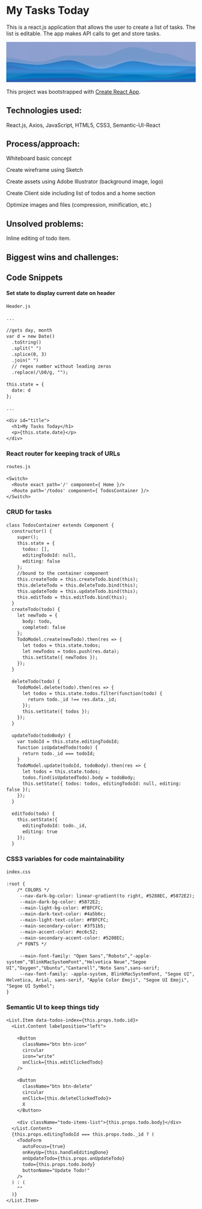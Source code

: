 # My Tasks Today

This is a react.js application that allows the user to create a list of tasks. The list is editable. The app makes API calls to get and store tasks.

![image of app, My Tasks Today](readme-assets/bg-abstract.png "My Tasks Today")

This project was bootstrapped with [Create React App](https://github.com/facebookincubator/create-react-app).


## Technologies used:

React.js, Axios, JavaScript, HTML5, CSS3, Semantic-UI-React

## Process/approach:

Whiteboard basic concept

Create wireframe using Sketch

Create assets using Adobe Illustrator (background image, logo)

<!-- ![image of wireframe](images/wireframes.png "wireframe") -->

Create Client side including list of todos and a home section

Optimize images and files (compression, minification, etc.)


## Unsolved problems:

Inline editing of todo item.

## Biggest wins and challenges:


## Code Snippets

#### Set state to display current date on header

```
Header.js

...

//gets day, month
var d = new Date()
  .toString()
  .split(" ")
  .splice(0, 3)
  .join(" ")
  // regex number without leading zeros
  .replace(/\b0/g, "");

this.state = {
  date: d
};

...

<div id="title">
  <h1>My Tasks Today</h1>
  <p>{this.state.date}</p>
</div>

```
### React router for keeping track of URLs

```
routes.js

<Switch>
  <Route exact path='/' component={ Home }/>
  <Route path='/todos' component={ TodosContainer }/>
</Switch>
```

### CRUD for tasks

```
class TodosContainer extends Component {
  constructor() {
    super();
    this.state = {
      todos: [],
      editingTodoId: null,
      editing: false
    };
    //bound to the container component
    this.createTodo = this.createTodo.bind(this);
    this.deleteTodo = this.deleteTodo.bind(this);
    this.updateTodo = this.updateTodo.bind(this);
    this.editTodo = this.editTodo.bind(this);
  }
  createTodo(todo) {
    let newTodo = {
      body: todo,
      completed: false
    };
    TodoModel.create(newTodo).then(res => {
      let todos = this.state.todos;
      let newTodos = todos.push(res.data);
      this.setState({ newTodos });
    });
  }

  deleteTodo(todo) {
    TodoModel.delete(todo).then(res => {
      let todos = this.state.todos.filter(function(todo) {
        return todo._id !== res.data._id;
      });
      this.setState({ todos });
    });
  }

  updateTodo(todoBody) {
    var todoId = this.state.editingTodoId;
    function isUpdatedTodo(todo) {
      return todo._id === todoId;
    }
    TodoModel.update(todoId, todoBody).then(res => {
      let todos = this.state.todos;
      todos.find(isUpdatedTodo).body = todoBody;
      this.setState({ todos: todos, editingTodoId: null, editing: false });
    });
  }

  editTodo(todo) {
    this.setState({
      editingTodoId: todo._id,
      editing: true
    });
  }
  ```

  ### CSS3 variables for code maintainability

  ```
index.css

  :root {
      /* COLORS */
       --nav-dark-bg-color: linear-gradient(to right, #5288EC, #5872E2);
       --main-dark-bg-color: #5872E2;
       --main-light-bg-color: #FBFCFC;
       --main-dark-text-color: #4a5b6c;
       --main-light-text-color: #FBFCFC;
       --main-secondary-color: #3f51b5;
       --main-accent-color: #ec6c52;
       --main-secondary-accent-color: #5288EC;
      /* FONTS */

       --main-font-family: "Open Sans","Roboto","-apple-system","BlinkMacSystemFont","Helvetica Neue","Segoe UI","Oxygen","Ubuntu","Cantarell","Noto Sans",sans-serif;
       --nav-font-family: -apple-system, BlinkMacSystemFont, "Segoe UI", Helvetica, Arial, sans-serif, "Apple Color Emoji", "Segoe UI Emoji", "Segoe UI Symbol";
  }
  ```
### Semantic UI to keep things tidy

```
<List.Item data-todos-index={this.props.todo.id}>
  <List.Content labelposition="left">

    <Button
      className="btn btn-icon"
      circular
      icon="write"
      onClick={this.editClickedTodo}
    />

    <Button
      className="btn btn-delete"
      circular
      onClick={this.deleteClickedTodo}>
      X
    </Button>

    <div className="todo-items-list">{this.props.todo.body}</div>
  </List.Content>
  {this.props.editingTodoId === this.props.todo._id ? (
    <TodoForm
      autoFocus={true}
      onKeyUp={this.handleEditingDone}
      onUpdateTodo={this.props.onUpdateTodo}
      todo={this.props.todo.body}
      buttonName="Update Todo!"
    />
  ) : (
    ""
  )}
</List.Item>
```
